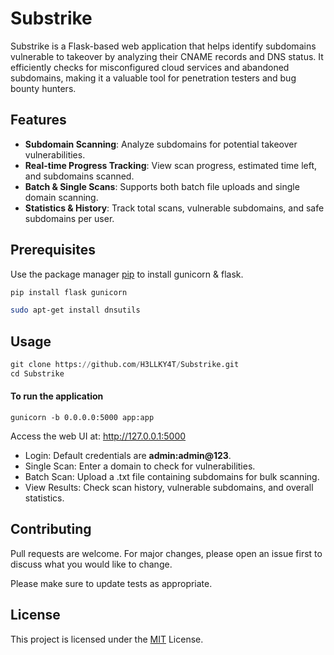 # Substrike
Substrike is a Flask-based web application that helps identify subdomains vulnerable to takeover by analyzing their CNAME records and DNS status. It efficiently checks for misconfigured cloud services and abandoned subdomains, making it a valuable tool for penetration testers and bug bounty hunters.

## Features

- **Subdomain Scanning**: Analyze subdomains for potential takeover vulnerabilities.
- **Real-time Progress Tracking**: View scan progress, estimated time left, and subdomains scanned.
- **Batch & Single Scans**: Supports both batch file uploads and single domain scanning.
- **Statistics & History**: Track total scans, vulnerable subdomains, and safe subdomains per user.

## Prerequisites 

Use the package manager [pip](https://pip.pypa.io/en/stable/) to install gunicorn & flask.

```bash
pip install flask gunicorn
```
```bash
sudo apt-get install dnsutils
```


## Usage

```python
git clone https://github.com/H3LLKY4T/Substrike.git
cd Substrike
```
#### To run the application
```
gunicorn -b 0.0.0.0:5000 app:app
```
Access the web UI at: http://127.0.0.1:5000

- Login: Default credentials are **admin:admin@123**.
- Single Scan: Enter a domain to check for vulnerabilities.
- Batch Scan: Upload a .txt file containing subdomains for bulk scanning.
- View Results: Check scan history, vulnerable subdomains, and overall statistics.


## Contributing

Pull requests are welcome. For major changes, please open an issue first
to discuss what you would like to change.

Please make sure to update tests as appropriate.

## License

This project is licensed under the [MIT](https://choosealicense.com/licenses/mit/) License.
